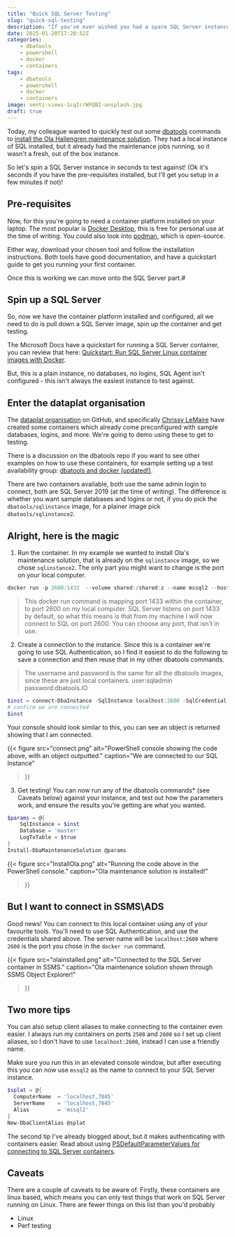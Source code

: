 ```yaml
---
title: "Quick SQL Server Testing"
slug: "quick-sql-testing"
description: "If you've ever wished you had a spare SQL Server instance lying around for some testing, then this is the post for you. We'll spin up a new instance in seconds, and be able to test most things against it!"
date: 2025-01-28T17:28:52Z
categories:
    - dbatools
    - powershell
    - docker
    - containers
tags:
    - dbatools
    - powershell
    - docker
    - containers
image: venti-views-1cqIcrWFQBI-unsplash.jpg
draft: true
---
```


Today, my colleague wanted to quickly test out some [dbatools](http://dbatools.io/github) commands to [install the Ola Hallengren maintenance solution](https://docs.dbatools.io/Install-DbaMaintenanceSolution.html). They had a local instance of SQL installed, but it already had the maintenance jobs running, so it wasn't a fresh, out of the box instance.

So let's spin a SQL Server instance in seconds to test against! (Ok it's seconds if you have the pre-requisites installed, but I'll get you setup in a few minutes if not)!

## Pre-requisites

Now, for this you're going to need a container platform installed on your laptop. The most popular is [Docker Desktop](https://www.docker.com/products/docker-desktop/), this is free for personal use at the time of writing.  You could also look into [podman](https://podman.io/), which is open-source.

Either way, download your chosen tool and follow the installation instructions. Both tools have good documentation, and have a quickstart guide to get you running your first container.

Once this is working we can move onto the SQL Server part.#

## Spin up a SQL Server

So, now we have the container platform installed and configured, all we need to do is pull down a SQL Server image, spin up the container and get testing.

The Microsoft Docs have a quickstart for running a SQL Server container, you can review that here: [Quickstart: Run SQL Server Linux container images with Docker](https://learn.microsoft.com/en-us/sql/linux/quickstart-install-connect-docker?view=sql-server-ver16&tabs=cli&pivots=cs1-bash).

But, this is a plain instance, no databases, no logins, SQL Agent isn't configured - this isn't always the easiest instance to test against.

## Enter the dataplat organisation

The [dataplat organisation](https://github.com/dataplat) on GitHub, and specifically [Chrissy LeMaire](https://github.com/potatoqualitee) have created some containers which already come preconfigured with sample databases, logins, and more. We're going to demo using these to get to testing.

There is a discussion on the dbatools repo if you want to see other examples on how to use these containers, for example setting up a test availability group: [dbatools and docker (updated!)](https://dbatools.io/docker).

There are two containers available, both use the same admin login to connect, both are SQL Server 2019 (at the time of writing). The difference is whether you want sample databases and logins or not, if you do pick the `dbatools/sqlinstance` image, for a plainer image pick `dbatools/sqlinstance2`.

## Alright, here is the magic

1. Run the container. In my example we wanted to install Ola's maintenance solution, that is already on the `sqlinstance` image, so we chose `sqlinstance2`. The only part you might want to change is the port on your local computer.

```powershell
docker run -p 2600:1433  --volume shared:/shared:z --name mssql2 --hostname mssql2 --network localnet -d dbatools/sqlinstance2
```

> This docker run command is mapping port 1433 within the container, to port 2600 on my local computer. SQL Server listens on port 1433 by default, so what this means is that from my machine I will now connect to SQL on port 2600. You can choose any port, that isn't in use.

2. Create a connection to the instance. Since this is a container we're going to use SQL Authentication, so I find it easiest to do the following to save a connection and then reuse that in my other dbatools commands.

> The username and password is the same for all the dbatools images, since these are just local containers.
> user:sqladmin
> password:dbatools.IO

```powershell
$inst = connect-DbaInstance -SqlInstance localhost:2600 -SqlCredential (Get-Credential sqladmin)
# confirm we are connected
$inst
```

Your console should look similar to this, you can see an object is returned showing that I am connected.

{{<
  figure src="connect.png"
  alt="PowerShell console showing the code above, with an object outputted."
  caption="We are connected to our SQL Instance"
>}}

3. Get testing! You can now run any of the dbatools commands* (see Caveats below) against your instance, and test out how the parameters work, and ensure the results you're getting are what you wanted.

```PowerShell
$params = @{
    SqlInstance = $inst
    Database = 'master'
    LogToTable = $true
}
Install-DbaMaintenanceSolution @params
```

{{<
  figure src="InstallOla.png"
  alt="Running the code above in the PowerShell console."
  caption="Ola maintenance solution is installed!"
>}}

## But I want to connect in SSMS\ADS

Good news! You can connect to this local container using any of your favourite tools.  You'll need to use SQL Authentication, and use the credentials shared above. The server name will be `localhost:2600` where `2600` is the port you chose in the `docker run` command.

{{<
  figure src="olainstalled.png"
  alt="Connected to the SQL Server container in SSMS."
  caption="Ola maintenance solution shown through SSMS Object Explorer!"
>}}

## Two more tips

You can also setup client aliases to make connecting to the container even easier. I always run my containers on ports `2500` and `2600` so I set up client aliases, so I don't have to use `localhost:2600`, instead I can use a friendly name.

Make sure you run this in an elevated console window, but after executing this you can now use `mssql2` as the name to connect to your SQL Server instance.

```PowerShell
$splat = @{
  ComputerName  = 'localhost,7845'
  ServerName    = 'localhost,7845'
  Alias         = 'mssql2'
}
New-DbaClientAlias @splat
```

The second tip I've already blogged about, but it makes authenticating with containers easier. Read about using [PSDefaultParameterValues for connecting to SQL Server containers](/psdefaultparametervaluescontainers/).

## Caveats

There are a couple of caveats to be aware of. Firstly, these containers are linux based, which means you can only test things that work on SQL Server running on Linux.  There are fewer things on this list than you'd probably

- Linux
- Perf testing
